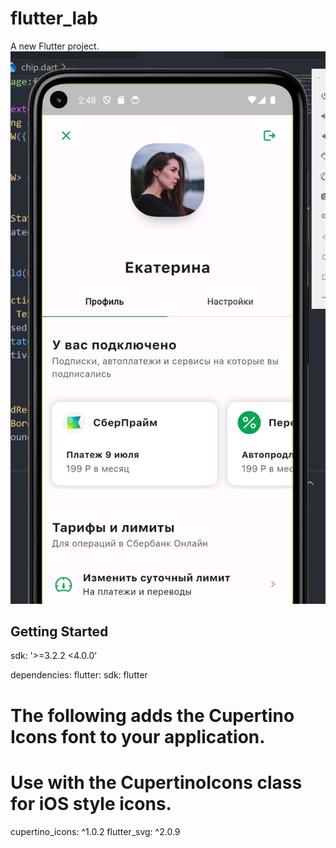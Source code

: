 # flutter_lab

A new Flutter project.
![](/assets//images/pic.jpg)

## Getting Started

sdk: '>=3.2.2 <4.0.0'

dependencies:
  flutter:
    sdk: flutter


  # The following adds the Cupertino Icons font to your application.
  # Use with the CupertinoIcons class for iOS style icons.
  cupertino_icons: ^1.0.2
  flutter_svg: ^2.0.9
